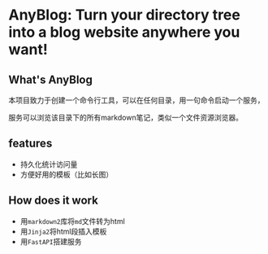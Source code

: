 # AnyBlog: Turn your directory tree into a blog website anywhere you want!

## What's AnyBlog

本项目致力于创建一个命令行工具，可以在任何目录，用一句命令启动一个服务，

服务可以浏览该目录下的所有markdown笔记，类似一个文件资源浏览器。

## features

- 持久化统计访问量
- 方便好用的模板（比如长图）

## How does it work

- 用`markdown2`库将`md`文件转为html
- 用`Jinja2`将html段插入模板
- 用`FastAPI`搭建服务
